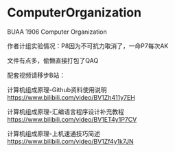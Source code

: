 # ComputerOrganization
BUAA 1906 Computer Organization

作者计组实验情况：P8因为不可抗力取消了，一命P7每次AK

文件有点多，偷懒直接打包了QAQ

配套视频请移步B站：

计算机组成原理-Github资料使用说明
https://www.bilibili.com/video/BV1Zh411y7EH

计算机组成原理-汇编语言程序设计补充教程
https://www.bilibili.com/video/BV1ET4y1P7CV

计算机组成原理-上机速通技巧简述
https://www.bilibili.com/video/BV1Zf4y1k7JN
